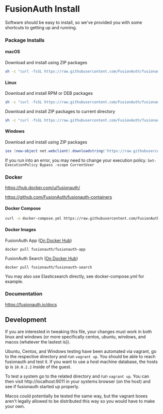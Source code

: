 # FusionAuth Install

Software should be easy to install, so we've provided you with some shortcuts to getting up and running. 

### Package Installs

#### macOS
Download and install using ZIP packages
```bash
sh -c "curl -fsSL https://raw.githubusercontent.com/FusionAuth/fusionauth-install/master/install.sh | sh"
```

#### Linux
Download and install RPM or DEB packages
```bash
sh -c "curl -fsSL https://raw.githubusercontent.com/FusionAuth/fusionauth-install/master/install.sh | sh"
```

Download and install ZIP packages to current directory
```bash
sh -c "curl -fsSL https://raw.githubusercontent.com/FusionAuth/fusionauth-install/master/install.sh | sh -s - -z"
```

#### Windows
Download and install using ZIP packages

```powershell
iex (new-object net.webclient).downloadstring('https://raw.githubusercontent.com/FusionAuth/fusionauth-install/master/install.ps1')
```

If you run into an error, you may need to change your execution policy. `Set-ExecutionPolicy Bypass -scope CurrentUser`

### Docker
https://hub.docker.com/u/fusionauth/

https://github.com/FusionAuth/fusionauth-containers

#### Docker Compose
```bash
curl -o docker-compose.yml https://raw.githubusercontent.com/FusionAuth/fusionauth-containers/master/docker/fusionauth/docker-compose.yml && docker-compose up
```

#### Docker Images

FusionAuth App ([On Docker Hub](https://hub.docker.com/r/fusionauth/fusionauth-app/))

```
docker pull fusionauth/fusionauth-app
```

FusionAuth Search ([On Docker Hub](https://hub.docker.com/r/fusionauth/fusionauth-search/))


```
docker pull fusionauth/fusionauth-search
```
You may also use Elasticsearch directly, see docker-compose.yml for example. 

### Documentation
https://fusionauth.io/docs

## Development

If you are interested in tweaking this file, your changes must work in both linux and windows (or more specifically centos, ubuntu, windows, and macos (whatever the lastest is)).

Ubuntu, Centos, and Windows testing have been automated via vagrant, go to the respective directory and run `vagrant up`. You should be able to reach fusionauth and test it. If you want to use a host machine database, the hosts ip is `10.0.2.2` inside of the guest.

To test a system go to the related directory and run `vagrant up`. You can then visit http://localhost:9011 in your systems browser (on the host) and see if fusionauth started up properly.

Macos could potentially be tested the same way, but the vagrant boxes aren't legally allowed to be distributed this way so you would have to make your own.
 
